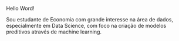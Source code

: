 Hello Word!

Sou estudante de Economia com grande interesse na área de dados, especialmente em Data Science, com foco na criação de modelos preditivos através de machine learning.
